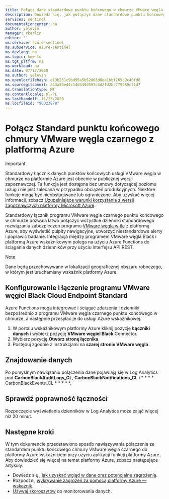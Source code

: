 ```yaml
---
title: Połącz dane standardowe punktu końcowego w chmurze VMware węgla czarnego z platformą Azure Microsoft Docs
description: Dowiedz się, jak połączyć dane standardowe punktu końcowego chmury VMware węgla
services: sentinel
documentationcenter: na
author: yelevin
manager: rkarlin
editor: ''
ms.service: azure-sentinel
ms.subservice: azure-sentinel
ms.devlang: na
ms.topic: how-to
ms.tgt_pltfrm: na
ms.workload: na
ms.date: 07/17/2020
ms.author: yelevin
ms.openlocfilehash: e13b251c9bd95a5b52d63d8ea1bbf265c9c46fd8
ms.sourcegitcommit: a43a59e44c14d349d597c3d2fd2bc779989c71d7
ms.translationtype: MT
ms.contentlocale: pl-PL
ms.lasthandoff: 11/25/2020
ms.locfileid: "96023878"
---
```

# <a name="connect-your-vmware-carbon-black-cloud-endpoint-standard-to-azure-sentinel-with-azure-function"></a>Połącz Standard punktu końcowego chmury VMware węgla czarnego z platformą Azure

> [!IMPORTANT]
> Standardowy Łącznik danych punktów końcowych usługi VMware węgla w chmurze na platformie Azure jest obecnie w publicznej wersji zapoznawczej.
> Ta funkcja jest dostępna bez umowy dotyczącej poziomu usług i nie jest zalecana w przypadku obciążeń produkcyjnych. Niektóre funkcje mogą być nieobsługiwane lub ograniczone. Aby uzyskać więcej informacji, zobacz [Uzupełniające warunki korzystania z wersji zapoznawczych platformy Microsoft Azure](https://azure.microsoft.com/support/legal/preview-supplemental-terms/).

Standardowy łącznik programu VMware węgla czarnego punktu końcowego w chmurze pozwala łatwo połączyć wszystkie dzienniki standardowego rozwiązania zabezpieczeń programu [VMware węgla w tle](https://www.carbonblack.com/products/endpoint-standard/) z platformą Azure, aby wyświetlić pulpity nawigacyjne, utworzyć niestandardowe alerty i poprawić badanie. Integracja między programem VMware węgla Black i platformą Azure wskaźnikowym polega na użyciu Azure Functions do ściągania danych dzienników przy użyciu interfejsu API REST.


> [!NOTE]
> Dane będą przechowywane w lokalizacji geograficznej obszaru roboczego, w którym jest uruchamiany wskaźnik platformy Azure.

## <a name="configure-and-connect-vmware-carbon-black-cloud-endpoint-standard"></a>Konfigurowanie i łączenie programu VMware węgiel Black Cloud Endpoint Standard

Azure Functions mogą integrować i ściągać zdarzenia i dzienniki bezpośrednio z programu VMware węgla czarnego punktu końcowego w chmurze, a następnie przesyłać je do usługi Azure wskaźnikowej.

1. W portalu wskaźnikowym platformy Azure kliknij pozycję **Łączniki danych** i wybierz pozycję **VMware węgiel Black** Connector.
2. Wybierz pozycję **Otwórz stronę łącznika**.
3. Postępuj zgodnie z instrukcjami na **szarej stronie VMware węgla** .


## <a name="find-your-data"></a>Znajdowanie danych

Po pomyślnym nawiązaniu połączenia dane pojawiają się w Log Analytics pod **CarbonBlackAuditLogs_CL**, **CarbonBlackNotifications_CL** i * * * * CarbonBlackEvents_CL * * * * *.

## <a name="validate-connectivity"></a>Sprawdź poprawność łączności
Rozpoczęcie wyświetlania dzienników w Log Analytics może zająć więcej niż 20 minut. 


## <a name="next-steps"></a>Następne kroki
W tym dokumencie przedstawiono sposób nawiązywania połączenia ze standardem punktu końcowego chmury VMware węgla czarnego do platformy Azure wskaźnikiem przy użyciu aplikacji funkcji platformy Azure. Aby dowiedzieć się więcej na temat platformy Azure, zobacz następujące artykuły:
- Dowiedz się [, jak uzyskać wgląd w dane oraz potencjalne zagrożenia](quickstart-get-visibility.md).
- Rozpocznij [wykrywanie zagrożeń za pomocą platformy Azure — wskaźnik](tutorial-detect-threats-built-in.md).
- [Używaj skoroszytów](tutorial-monitor-your-data.md) do monitorowania danych.

